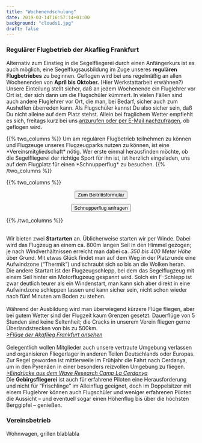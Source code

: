```yaml
---
title: "Wochenendschulung"
date: 2019-03-14T16:57:14+01:00
background: "clouds1.jpg"
draft: false
---
```

### Regulärer Flugbetrieb der Akaflieg Frankfurt

Alternativ zum Einstieg in die Segelfliegerei durch einen Anfängerkurs ist es auch möglich, eine Segelflugsausbildung im Zuge unseres **regulären Flugbetriebes** zu beginnen.
Geflogen wird bei uns regelmäßig an allen Wochenenden von **April bis Oktober.** (Hier Werkstattarbeit erwähnen?)<br>
Unsere Einteilung stellt sicher, daß an jedem Wochenende ein Fluglehrer vor Ort ist, der sich dann um die Flugschüler kümmert. In vielen Fällen sind auch andere Fluglehrer vor Ort, die man, bei Bedarf, sicher auch zum Aushelfen überreden kann. Als Flugschüler kannst Du also sicher sein, daß Du nicht alleine auf dem Platz stehst. Allein bei fraglichem Wetter empfiehlt es sich, freitags kurz bei uns [anzurufen oder per E-Mail nachzufragen](/kontakt/impressum), ob geflogen wird.<br>

<div class="row">
{{% two_columns %}}
Um am regulären Flugbetrieb teilnehmen zu können und Flugzeuge unseres Flugzeugparks nutzen zu können, ist eine *Vereinsmitgliedschaft* nötig. Wer erste einmal herausfinden möchte, ob die Segelfliegerei der richtige Sport für ihn ist, ist herzlich eingeladen, uns auf dem Flugplatz für einen *Schnupperflug* zu besuchen.
{{% /two_columns %}}

{{% two_columns %}}
<center>
  <form>
  <input type="button" value="Zum Beitrittsformular" onclick="window.location.href='/home/beitritt/'" />
  </form>

  <form>
  <input type="button" value="Schnupperflug anfragen" onclick="window.location.href='/home/schnupperflug/'" />
  </form>
</center>
{{% /two_columns %}}
</div>

<br>Wir bieten zwei **Startarten** an. Üblicherweise starten wir per Winde. Dabei wird das Flugzeug an einem ca. 800m langen Seil in den Himmel gezogen; je nach Windverhältnissen erreicht man dabei ca. *350 bis 400 Meter Höhe* über Grund. Mit etwas Glück findet man auf dem Weg in der Platzrunde eine Aufwindzone (“Thermik”) und schraubt sich so bis an die Wolken heran.<br>
Die andere Startart ist der Flugzeugschlepp, bei dem das Segelflugzeug mit einem Seil hinter ein Motorflugzeug gespannt wird. Solch ein F-Schlepp ist zwar deutlich teurer als ein Windenstart, man kann sich aber direkt in eine Aufwindzone schleppen lassen und kann sicher sein, nicht schon wieder nach fünf Minuten am Boden zu stehen.<br>
<br>Während der Ausbildung wird man überwiegend kürzere Flüge fliegen, aber bei gutem Wetter sind der Flugzeit kaum Grenzen gesetzt. Dauerflüge von 5 Stunden sind keine Seltenheit; die Cracks in unserem Verein fliegen gerne Überlandstrecken von bis zu 500km.<br>
*[>Flüge der Akaflieg Frankfurt ansehen](https://www.onlinecontest.org/olc-3.0/gliding/club.html?cc=195&st=olcp&rt=olc&c=C0&sc=&sp=2019)*<br>
<br>Gelegentlich wollen Mitglieder auch unsere vertraute Umgebung verlassen und organisieren Fliegerlager in anderen Teilen Deutschlands oder Europas. Zur Regel geworden ist mittlerweile im Frühjahr die Fahrt nach Cerdanya, um in den Pyrenäen in einer besonders reizvollen Umgebung zu fliegen.<br>
*[>Eindrücke aus dem Wave Research Camp La Cerdanya](/galerie/cerdanya)*<br>
Die **Gebirgsfliegerei** ist auch für erfahrene Piloten eine Herausforderung und nicht für “Frischlinge” im Alleinflug geeignet, doch im Doppelsitzer mit einem Fluglehrer können auch Flugschüler und weniger erfahrenen Piloten die Aussicht – und eventuell sogar einen Höhenflug bis über die höchsten Berggipfel – genießen.

### Vereinsbetrieb
Wohnwagen, grillen blablabla
